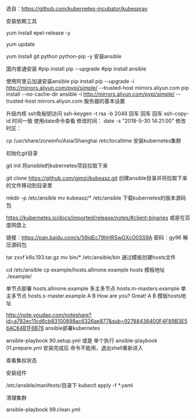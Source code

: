 选自：https://github.com/kubernetes-incubator/kubespray

安装依赖工具

yum install epel-release -y

yum update

yum install git python python-pip -y
安装ansible

国内普通安装
#pip install pip --upgrade
#pip install ansible

使用阿里云加速安装ansible
pip install pip --upgrade -i http://mirrors.aliyun.com/pypi/simple/ --trusted-host mirrors.aliyun.com
pip install --no-cache-dir ansible -i http://mirrors.aliyun.com/pypi/simple/ --trusted-host mirrors.aliyun.com
服务器的基本设置

升级内核
ssh免秘钥访问
ssh-keygen -t rsa -b 2048 回车 回车 回车
ssh-copy-id
时间一致
使用date命令查看 修改时间：
date -s  "2018-5-30 14:21:00"
修改时区：

cp /usr/share/zoneinfo/Asia/Shanghai /etc/localtime
安装kubernetes集群

初始化git目录

git init
将ansible的kubernetes项目拉取下来

git clone https://github.com/gjmzj/kubeasz.git
创建ansible目录并将拉取下来的文件移动到目录里

mkdir -p /etc/ansible
mv kubeasz/* /etc/ansible
下载kubernetes的版本源码包

https://kubernetes.io/docs/imported/release/notes/#client-binaries
或是在百度网盘上

链接：https://pan.baidu.com/s/1i9idEc79hHRSwGXcO0SS9A 
密码：gy96
解压源码包

tar zxvf k8s.193.tar.gz
mv bin/* /etc/ansible/bin
通过模板创建hosts文件

cd /etc/ansible
cp example/hosts.allinone.example hosts
模板地址 ./example/

单节点部署
hosts.allinone.example
多主多节点
hosts.m-masters.example
单主多节点
hosts.s-master.example
A
B
How are you?
Great!
A
B
模板hosts地址

http://note.youdao.com/noteshare?id=a782ec11cd6cb83100898ac6326ae877&sub=92788436400F4F89B3E56AC64B1F6B76
ansible部署kubernetes

ansible-playbook 90.setup.yml
或是
单个执行
ansible-playbook 01.prepare.yml
安装完成后 命令不能用，退出shell重新进入

查看集权状态

安装组件

/etc/ansible/manifests/目录下
kubectl apply -f *.yaml

清理集群

ansible-playbook 99.clean.yml

